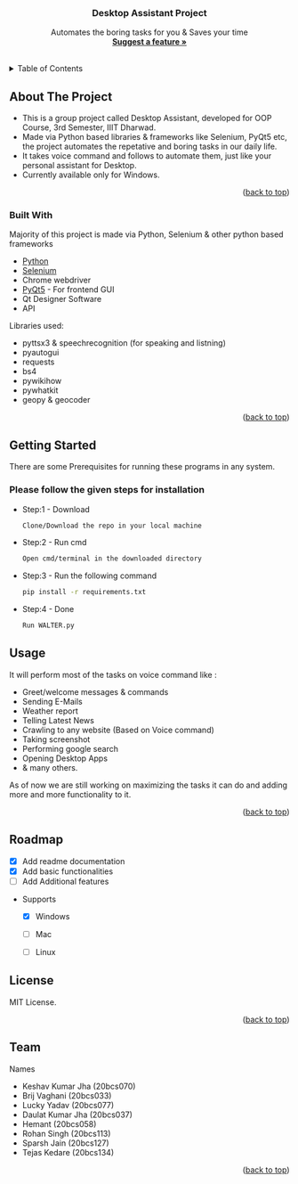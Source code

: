 <br />
<div align="center">

  <h3 align="center">Desktop Assistant Project</h3>

  <p align="center">
    Automates the boring tasks for you & Saves your time
    <br />
    <a href="https://github.com/keshavjha018/Desktop_Assistant_Project/issues"><strong>Suggest a feature »</strong></a>
    <br />
    <br />
    
  </p>
</div>


<details>
  <summary>Table of Contents</summary>
  <ol>
    <li>
      <a href="#about-the-project">About The Project</a>
      <ul>
        <li><a href="#built-with">Built With</a></li>
      </ul>
    </li>
    <li>
      <a href="#getting-started">Getting Started</a>
      <ul>
        <li><a href="#prerequisites">Prerequisites</a></li>
        <!-- <li><a href="#installation">Installation</a></li> -->
      </ul>
    </li>
    <li><a href="#usage">Usage</a></li>
    <li><a href="#roadmap">Roadmap</a></li>
    <li><a href="#license">License</a></li>
    <li><a href="#Team">Team Members</a></li>
  </ol>
</details>


## About The Project

- This is a group project called Desktop Assistant, developed for OOP Course, 3rd Semester, IIIT Dharwad.
- Made via Python based libraries & frameworks like Selenium, PyQt5 etc, the project automates the repetative and boring tasks in our daily life.
- It takes voice command and follows to automate them, just like your personal assistant for Desktop.
- Currently available only for Windows.

<p align="right">(<a href="#top">back to top</a>)</p>


### Built With
Majority of this project is made via Python, Selenium & other python based frameworks

* [Python](https://www.python.org/)
* [Selenium](https://www.selenium.dev/)
* Chrome webdriver
* [PyQt5](https://www.riverbankcomputing.com/software/pyqt/) - For frontend GUI
* Qt Designer Software
* API

Libraries used:

* pyttsx3 & speechrecognition (for speaking and listning)
* pyautogui
* requests
* bs4
* pywikihow
* pywhatkit
* geopy & geocoder

<p align="right">(<a href="#top">back to top</a>)</p>



## Getting Started

There are some Prerequisites for running these programs in any system.

### Please follow the given steps for installation

* Step:1 - Download
  ```sh
  Clone/Download the repo in your local machine
  ```
* Step:2 - Run cmd
  ```sh
  Open cmd/terminal in the downloaded directory
  ```  
* Step:3 - Run the following command
  ```sh
  pip install -r requirements.txt
  ```   
* Step:4 - Done
  ```sh
  Run WALTER.py
  ```  
 
## Usage

It will perform most of the tasks on voice command like :
- Greet/welcome messages & commands
- Sending E-Mails
- Weather report
- Telling Latest News
- Crawling to any website  (Based on Voice command)
- Taking screenshot
- Performing google search
- Opening Desktop Apps
- & many others.

As of now we are still working on maximizing the tasks it can do and adding more and more functionality to it.

<p align="right">(<a href="#top">back to top</a>)</p>


## Roadmap

- [x] Add readme documentation
- [x] Add basic functionalities
- [ ] Add Additional features
- Supports
    - [x] Windows
    - [ ] Mac
    - [ ] Linux


## License

MIT License.

<p align="right">(<a href="#top">back to top</a>)</p>



<!-- Team -->
## Team

Names
- Keshav Kumar Jha (20bcs070)
- Brij Vaghani (20bcs033)
- Lucky Yadav (20bcs077)
- Daulat Kumar Jha (20bcs037)
- Hemant (20bcs058)
- Rohan Singh (20bcs113)
- Sparsh Jain (20bcs127)
- Tejas Kedare (20bcs134)

<p align="right">(<a href="#top">back to top</a>)</p>

